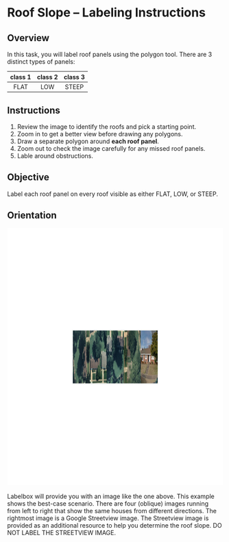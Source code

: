 # Roof Slope – Labeling Instructions

## Overview

In this task, you will label roof panels using the polygon tool. There are 3 distinct types of panels:

class 1|class 2|class 3
:-----:|:-----:|:-----:
FLAT    | LOW | STEEP

## Instructions

1. Review the image to identify the roofs and pick a starting point.
1. Zoom in to get a better view before drawing any polygons.
1. Draw a separate polygon around **each roof panel**.
1. Zoom out to check the image carefully for any missed roof panels.
1. Lable around obstructions.

## Objective 
Label each roof panel on every roof visible as either FLAT, LOW, or STEEP.

## Orientation

<img src="labelbox-sample-image.png" width=1800 height=600>



Labelbox will provide you with an image like the one above. This example shows the best-case scenario. There are four (oblique) images running from left to right that show the same houses from different directions. The rightmost image is a Google Streetview image. The Streetview image is provided as an additional resource to help you determine the roof slope. DO NOT LABEL THE STREETVIEW IMAGE. 
